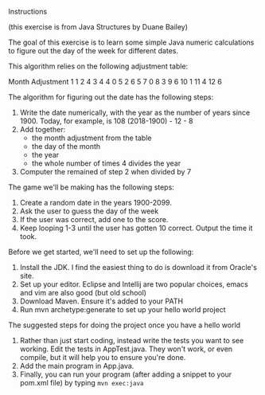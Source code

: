 
Instructions

(this exercise is from Java Structures by Duane Bailey)

The goal of this exercise is to learn some simple Java numeric calculations
to figure out the day of the week for different dates.

This algorithm relies on the following adjustment table:

Month   Adjustment
1       1
2       4
3       4
4       0
5       2
6       5
7       0
8       3
9       6
10      1
11      4
12      6

The algorithm for figuring out the date has the following steps:
1. Write the date numerically, with the year as the number of years since 1900.
   Today, for example, is 108 (2018-1900) - 12 - 8
2. Add together:
   - the month adjustment from the table
   - the day of the month
   - the year
   - the whole number of times 4 divides the year
3. Computer the remained of step 2 when divided by 7

The game we'll be making has the following steps:
1. Create a random date in the years 1900-2099.
2. Ask the user to guess the day of the week
3. If the user was correct, add one to the score.
4. Keep looping 1-3 until the user has gotten 10 correct. Output the time it took.

Before we get started, we'll need to set up the following:
1. Install the JDK. I find the easiest thing to do is download it from Oracle's site.
2. Set up your editor. Eclipse and Intellij are two popular choices, emacs and vim are also good (but old school)
3. Download Maven. Ensure it's added to your PATH
4. Run mvn archetype:generate to set up your hello world project

The suggested steps for doing the project once you have a hello world
1. Rather than just start coding, instead write the tests you want to see working. Edit the tests in AppTest.java. They won't work,
   or even compile, but it will help you to ensure you're done.
2. Add the main program in App.java.
3. Finally, you can run your program (after adding a snippet to your pom.xml file) by typing `mvn exec:java`